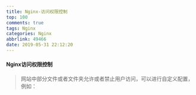 ```yaml
---
title: Nginx-访问权限控制
top: 100
comments: true
tags: Nginx
categories: Nginx
abbrlink: 49466
date: 2019-05-31 22:12:20
---
```

<!--![](https://source.unsplash.com/random/800x200)-->
<!--&emsp;-->

#### Nginx访问权限控制

>网站中部分文件或者文件夹允许或者禁止用户访问，可以进行自定义配置，例如：

<script src="https://gist.github.com/BoWang816/5fd0ae4a9fe415e521298bf63ceff51d.js"></script>

